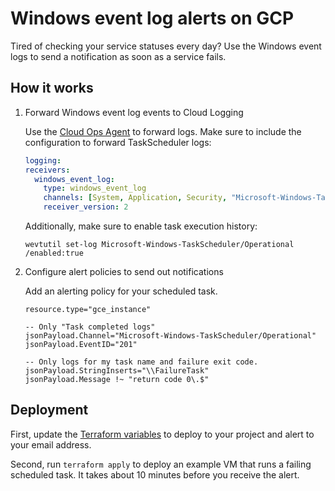 # Windows event log alerts on GCP

Tired of checking your service statuses every day? Use the Windows event logs to send a notification as soon as a service fails.

## How it works

1. Forward Windows event log events to Cloud Logging

    Use the [Cloud Ops Agent](https://cloud.google.com/stackdriver/docs/solutions/agents/ops-agent) to forward logs. Make sure to include the configuration to forward TaskScheduler logs:

    ```yaml
    logging:
    receivers:
      windows_event_log:
        type: windows_event_log
        channels: [System, Application, Security, "Microsoft-Windows-TaskScheduler/Operational"]
        receiver_version: 2
    ```

    Additionally, make sure to enable task execution history:

    `wevtutil set-log Microsoft-Windows-TaskScheduler/Operational /enabled:true`

2. Configure alert policies to send out notifications

    Add an alerting policy for your scheduled task.

    ```
    resource.type="gce_instance"

    -- Only "Task completed logs"
    jsonPayload.Channel="Microsoft-Windows-TaskScheduler/Operational"
    jsonPayload.EventID="201"

    -- Only logs for my task name and failure exit code.
    jsonPayload.StringInserts="\\FailureTask"
    jsonPayload.Message !~ "return code 0\.$"
    ```


## Deployment

First, update the [Terraform variables](terraform/variables.tf) to deploy to your project and alert to your email address.

Second, run `terraform apply` to deploy an example VM that runs a failing scheduled task. It takes about 10 minutes before you receive the alert.
